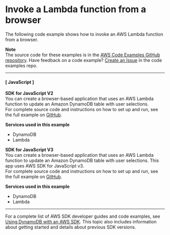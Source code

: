 # Invoke a Lambda function from a browser<a name="example_cross_LambdaForBrowser_section"></a>

The following code example shows how to invoke an AWS Lambda function from a browser\.

**Note**  
The source code for these examples is in the [AWS Code Examples GitHub repository](https://github.com/awsdocs/aws-doc-sdk-examples)\. Have feedback on a code example? [Create an Issue](https://github.com/awsdocs/aws-doc-sdk-examples/issues/new/choose) in the code examples repo\. 

------
#### [ JavaScript ]

**SDK for JavaScript V2**  
 You can create a browser\-based application that uses an AWS Lambda function to update an Amazon DynamoDB table with user selections\.   
 For complete source code and instructions on how to set up and run, see the full example on [GitHub](https://github.com/awsdocs/aws-doc-sdk-examples/tree/main/javascript/example_code/lambda/lambda-for-browser)\.   

**Services used in this example**
+ DynamoDB
+ Lambda

**SDK for JavaScript V3**  
 You can create a browser\-based application that uses an AWS Lambda function to update an Amazon DynamoDB table with user selections\. This app uses AWS SDK for JavaScript v3\.   
 For complete source code and instructions on how to set up and run, see the full example on [GitHub](https://github.com/awsdocs/aws-doc-sdk-examples/tree/main/javascriptv3/example_code/cross-services/lambda-for-browser)\.   

**Services used in this example**
+ DynamoDB
+ Lambda

------

For a complete list of AWS SDK developer guides and code examples, see [Using DynamoDB with an AWS SDK](sdk-general-information-section.md)\. This topic also includes information about getting started and details about previous SDK versions\.